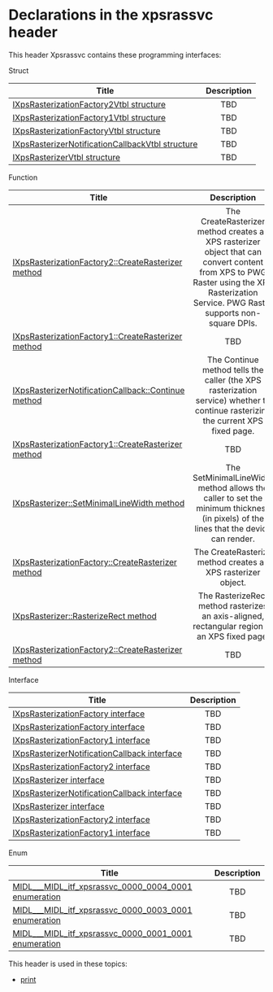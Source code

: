 # Declarations in the xpsrassvc header
This header Xpsrassvc contains these programming interfaces:

Struct

| Title        | Description    |
| ------------- |:-------------:|
| [IXpsRasterizationFactory2Vtbl structure](ns-xpsrassvc-ixpsrasterizationfactory2vtbl.md) | TBD |
| [IXpsRasterizationFactory1Vtbl structure](ns-xpsrassvc-ixpsrasterizationfactory1vtbl.md) | TBD |
| [IXpsRasterizationFactoryVtbl structure](ns-xpsrassvc-ixpsrasterizationfactoryvtbl.md) | TBD |
| [IXpsRasterizerNotificationCallbackVtbl structure](ns-xpsrassvc-ixpsrasterizernotificationcallbackvtbl.md) | TBD |
| [IXpsRasterizerVtbl structure](ns-xpsrassvc-ixpsrasterizervtbl.md) | TBD |
Function

| Title        | Description    |
| ------------- |:-------------:|
| [IXpsRasterizationFactory2::CreateRasterizer method](nf-xpsrassvc-ixpsrasterizationfactory2-createrasterizer.md) | The CreateRasterizer method creates an XPS rasterizer object that can convert content from XPS to PWG Raster using the XPS Rasterization Service. PWG Raster supports non-square DPIs. |
| [IXpsRasterizationFactory1::CreateRasterizer method](nf-xpsrassvc-ixpsrasterizationfactory1-createrasterizer~r1.md) | TBD |
| [IXpsRasterizerNotificationCallback::Continue method](nf-xpsrassvc-ixpsrasterizernotificationcallback-continue.md) | The Continue method tells the caller (the XPS rasterization service) whether to continue rasterizing the current XPS fixed page. |
| [IXpsRasterizationFactory1::CreateRasterizer method](nf-xpsrassvc-ixpsrasterizationfactory1-createrasterizer.md) | TBD |
| [IXpsRasterizer::SetMinimalLineWidth method](nf-xpsrassvc-ixpsrasterizer-setminimallinewidth.md) | The SetMinimalLineWidth method allows the caller to set the minimum thickness (in pixels) of the lines that the device can render. |
| [IXpsRasterizationFactory::CreateRasterizer method](nf-xpsrassvc-ixpsrasterizationfactory-createrasterizer.md) | The CreateRasterize method creates an XPS rasterizer object. |
| [IXpsRasterizer::RasterizeRect method](nf-xpsrassvc-ixpsrasterizer-rasterizerect.md) | The RasterizeRect method rasterizes an axis-aligned, rectangular region of an XPS fixed page. |
| [IXpsRasterizationFactory2::CreateRasterizer method](nf-xpsrassvc-ixpsrasterizationfactory2-createrasterizer~r2.md) | TBD |
Interface

| Title        | Description    |
| ------------- |:-------------:|
| [IXpsRasterizationFactory interface](nn-xpsrassvc-ixpsrasterizationfactory.md) | TBD |
| [IXpsRasterizationFactory interface](nn-xpsrassvc-ixpsrasterizationfactory~r1.md) | TBD |
| [IXpsRasterizationFactory1 interface](nn-xpsrassvc-ixpsrasterizationfactory1~r1.md) | TBD |
| [IXpsRasterizerNotificationCallback interface](nn-xpsrassvc-ixpsrasterizernotificationcallback~r1.md) | TBD |
| [IXpsRasterizationFactory2 interface](nn-xpsrassvc-ixpsrasterizationfactory2~r1.md) | TBD |
| [IXpsRasterizer interface](nn-xpsrassvc-ixpsrasterizer.md) | TBD |
| [IXpsRasterizerNotificationCallback interface](nn-xpsrassvc-ixpsrasterizernotificationcallback.md) | TBD |
| [IXpsRasterizer interface](nn-xpsrassvc-ixpsrasterizer~r1.md) | TBD |
| [IXpsRasterizationFactory2 interface](nn-xpsrassvc-ixpsrasterizationfactory2.md) | TBD |
| [IXpsRasterizationFactory1 interface](nn-xpsrassvc-ixpsrasterizationfactory1.md) | TBD |
Enum

| Title        | Description    |
| ------------- |:-------------:|
| [MIDL___MIDL_itf_xpsrassvc_0000_0004_0001 enumeration](ne-xpsrassvc---midl---midl-itf-xpsrassvc-0000-0004-0001.md) | TBD |
| [MIDL___MIDL_itf_xpsrassvc_0000_0003_0001 enumeration](ne-xpsrassvc---midl---midl-itf-xpsrassvc-0000-0003-0001.md) | TBD |
| [MIDL___MIDL_itf_xpsrassvc_0000_0001_0001 enumeration](ne-xpsrassvc---midl---midl-itf-xpsrassvc-0000-0001-0001.md) | TBD |

This header is used in these topics:

- [print](..content/_print)
